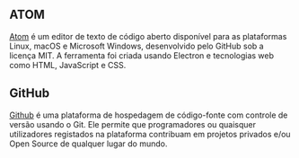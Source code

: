 ## ATOM

[Atom](https://atom.io/) é um editor de texto de código aberto disponível para as plataformas Linux, macOS e Microsoft Windows, desenvolvido pelo GitHub sob a licença MIT. A ferramenta foi criada usando Electron e tecnologias web como HTML, JavaScript e CSS.


## GitHub

[Github](https://desktop.github.com/) é uma plataforma de hospedagem de código-fonte com controle de versão usando o Git. Ele permite que programadores ou quaisquer utilizadores registados na plataforma contribuam em projetos privados e/ou Open Source de qualquer lugar do mundo.
